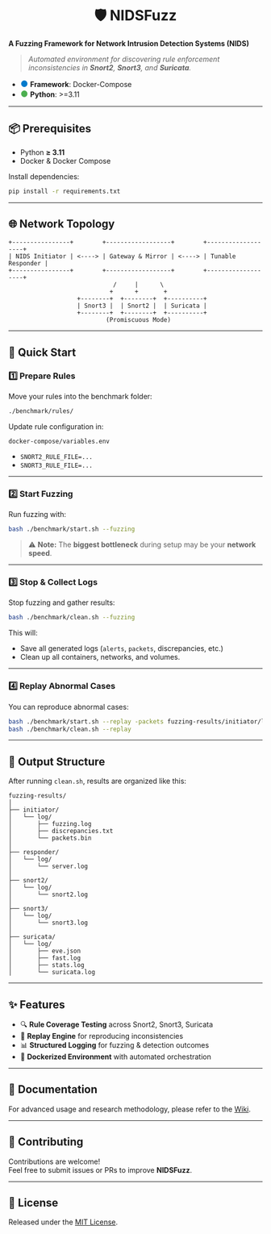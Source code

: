 
# <div align="center"> 🛡️ NIDSFuzz </div>

**A Fuzzing Framework for Network Intrusion Detection Systems (NIDS)**  
> _Automated environment for discovering rule enforcement inconsistencies in **Snort2**, **Snort3**, and **Suricata**._  

<ul>
  <li><span style="color: #007ACC; font-size: 1.2em;">●</span> <strong>Framework</strong>: Docker-Compose</li>
  <li><span style="color: #4CAF50; font-size: 1.2em;">●</span> <strong>Python</strong>: >=3.11</li>
</ul>

---

## 📦 Prerequisites

- Python **≥ 3.11**
- Docker & Docker Compose

Install dependencies:

```bash
pip install -r requirements.txt
```

---

## 🌐 Network Topology

```text
+----------------+        +------------------+        +-------------------+
| NIDS Initiator | <----> | Gateway & Mirror | <----> | Tunable Responder |
+----------------+        +------------------+        +-------------------+
                             /     |      \ 
                            +      +       +
                   +--------+  +--------+  +----------+  
                   | Snort3 |  | Snort2 |  | Suricata | 
                   +--------+  +--------+  +----------+
                           (Promiscuous Mode)
```

---

## 🚀 Quick Start

### 1️⃣ Prepare Rules
Move your rules into the benchmark folder:

```bash
./benchmark/rules/
```

Update rule configuration in:

```text
docker-compose/variables.env
```

- `SNORT2_RULE_FILE=...`
- `SNORT3_RULE_FILE=...`

---

### 2️⃣ Start Fuzzing

Run fuzzing with:

```bash
bash ./benchmark/start.sh --fuzzing
```

> ⚠️ **Note:** The **biggest bottleneck** during setup may be your **network speed**.

---

### 3️⃣ Stop & Collect Logs

Stop fuzzing and gather results:

```bash
bash ./benchmark/clean.sh --fuzzing
```

This will:
- Save all generated logs (`alerts`, `packets`, discrepancies, etc.)
- Clean up all containers, networks, and volumes.

---

### 4️⃣ Replay Abnormal Cases

You can reproduce abnormal cases:

```bash
bash ./benchmark/start.sh --replay -packets fuzzing-results/initiator/log
bash ./benchmark/clean.sh --replay
```

---

## 📂 Output Structure

After running `clean.sh`, results are organized like this:

```text
fuzzing-results/
│
├── initiator/
│   └── log/
│       ├── fuzzing.log
│       ├── discrepancies.txt
│       └── packets.bin
│
├── responder/
│   └── log/
│       └── server.log
│ 
├── snort2/
│   └── log/
│       └── snort2.log
│
├── snort3/
│   └── log/
│       └── snort3.log
│
├── suricata/
│   └── log/
│       ├── eve.json
│       ├── fast.log
│       ├── stats.log
│       └── suricata.log
```

---

## ✨ Features

- 🔍 **Rule Coverage Testing** across Snort2, Snort3, Suricata  
- 🔄 **Replay Engine** for reproducing inconsistencies  
- 📊 **Structured Logging** for fuzzing & detection outcomes  
- 🐳 **Dockerized Environment** with automated orchestration  

---

## 📖 Documentation

For advanced usage and research methodology, please refer to the [Wiki](#).

---

## 🤝 Contributing

Contributions are welcome!  
Feel free to submit issues or PRs to improve **NIDSFuzz**.  

---

## 📜 License

Released under the [MIT License](LICENSE).
